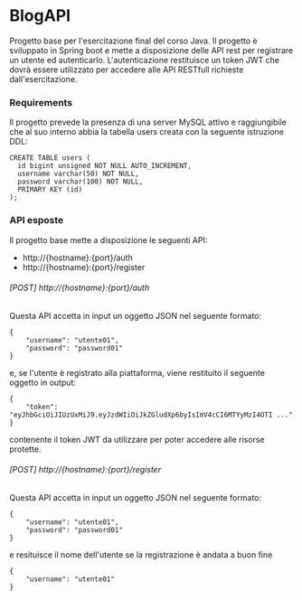 # BlogAPI
Progetto base per l'esercitazione final del corso Java. Il progetto è sviluppato in Spring boot
e mette a disposizione delle API rest per registrare un utente ed autenticarlo.
L'autenticazione restituisce un token JWT che dovrà essere utilizzato per accedere alle
API RESTfull richieste dall'esercitazione.

### Requirements
Il progetto prevede la presenza di una server MySQL attivo e raggiungibile che al suo interno
abbia la tabella users creata con la seguente istruzione DDL:

```
CREATE TABLE users (
  id bigint unsigned NOT NULL AUTO_INCREMENT,
  username varchar(50) NOT NULL,
  password varchar(100) NOT NULL,
  PRIMARY KEY (id)
);
```

### API esposte
Il progetto base mette a disposizione le seguenti API:
* http://{hostname}:{port}/auth
* http://{hostname}:{port}/register

###### [POST] http://{hostname}:{port}/auth
Questa API accetta in input un oggetto JSON nel seguente formato:

```
{
	"username": "utente01",
	"password": "password01"
}
```
e, se l'utente è registrato alla piattaforma, viene restituito il seguente oggetto in output:

```
{
    "token": "eyJhbGciOiJIUzUxMiJ9.eyJzdWIiOiJkZGludXp6byIsImV4cCI6MTYyMzI4OTI ..."
}
```

contenente il token JWT da utilizzare per poter accedere alle risorse protette.


###### [POST] http://{hostname}:{port}/register
Questa API accetta in input un oggetto JSON nel seguente formato:

```
{
	"username": "utente01",
	"password": "password01"
}
```

e resituisce il nome dell'utente se la registrazione è andata a buon fine

```
{
    "username": "utente01"
}
```